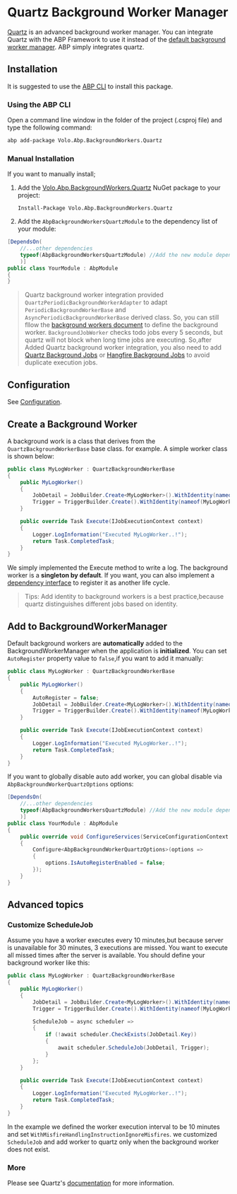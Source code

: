 # Quartz Background Worker Manager

[Quartz](https://www.quartz-scheduler.net/) is an advanced background worker manager. You can integrate Quartz with the ABP Framework to use it instead of the [default background worker manager](Background-Workers.md). ABP simply integrates quartz.

## Installation

It is suggested to use the [ABP CLI](CLI.md) to install this package.

### Using the ABP CLI

Open a command line window in the folder of the project (.csproj file) and type the following command:

````bash
abp add-package Volo.Abp.BackgroundWorkers.Quartz
````

### Manual Installation

If you want to manually install;

1. Add the [Volo.Abp.BackgroundWorkers.Quartz](https://www.nuget.org/packages/Volo.Abp.BackgroundWorkers.Quartz) NuGet package to your project:

   ````
   Install-Package Volo.Abp.BackgroundWorkers.Quartz
   ````

2. Add the `AbpBackgroundWorkersQuartzModule` to the dependency list of your module:

````csharp
[DependsOn(
    //...other dependencies
    typeof(AbpBackgroundWorkersQuartzModule) //Add the new module dependency
    )]
public class YourModule : AbpModule
{
}
````

> Quartz background worker integration provided `QuartzPeriodicBackgroundWorkerAdapter` to adapt `PeriodicBackgroundWorkerBase` and `AsyncPeriodicBackgroundWorkerBase` derived class. So, you can still fllow the [background workers document](Background-Workers.md) to define the background worker.
> `BackgroundJobWorker` checks todo jobs every 5 seconds, but quartz will not block when long time jobs are executing. So,after Added Quartz background worker integration, you also need to add [Quartz Background Jobs](Background-Jobs-Quartz.md) or [Hangfire Background Jobs](Background-Jobs-Hangfire.md) to avoid duplicate execution jobs.

## Configuration

See [Configuration](Background-Jobs-Quartz#Configuration).

## Create a Background Worker

A background work is a class that derives from the `QuartzBackgroundWorkerBase` base class. for example. A simple worker class is shown below:

```` csharp
public class MyLogWorker : QuartzBackgroundWorkerBase
{
    public MyLogWorker()
    {
        JobDetail = JobBuilder.Create<MyLogWorker>().WithIdentity(nameof(MyLogWorker)).Build();
        Trigger = TriggerBuilder.Create().WithIdentity(nameof(MyLogWorker)).StartNow().Build();
    }

    public override Task Execute(IJobExecutionContext context)
    {
        Logger.LogInformation("Executed MyLogWorker..!");
        return Task.CompletedTask;
    }
}
````

We simply implemented the Execute method to write a log. The background worker is a **singleton by default**. If you want, you can also implement a [dependency interface](Dependency-Injection#DependencyInterfaces) to register it as another life cycle.

> Tips: Add identity to background workers is a best practice,because quartz distinguishes different jobs based on identity.

## Add to BackgroundWorkerManager

Default background workers are **automatically** added to the BackgroundWorkerManager when the application is **initialized**. You can set `AutoRegister` property value to `false`,if you want to add it manually:

```` csharp
public class MyLogWorker : QuartzBackgroundWorkerBase
{
    public MyLogWorker()
    {
        AutoRegister = false;
        JobDetail = JobBuilder.Create<MyLogWorker>().WithIdentity(nameof(MyLogWorker)).Build();
        Trigger = TriggerBuilder.Create().WithIdentity(nameof(MyLogWorker)).StartNow().Build();
    }

    public override Task Execute(IJobExecutionContext context)
    {
        Logger.LogInformation("Executed MyLogWorker..!");
        return Task.CompletedTask;
    }
}
````

If you want to globally disable auto add worker, you can global disable via `AbpBackgroundWorkerQuartzOptions` options:

```csharp
[DependsOn(
    //...other dependencies
    typeof(AbpBackgroundWorkersQuartzModule) //Add the new module dependency
    )]
public class YourModule : AbpModule
{
    public override void ConfigureServices(ServiceConfigurationContext context)
    {
        Configure<AbpBackgroundWorkerQuartzOptions>(options =>
        {
            options.IsAutoRegisterEnabled = false;
        });
    }
}
```

## Advanced topics

### Customize ScheduleJob

Assume you have a worker executes every 10 minutes,but because server is unavailable for 30 minutes, 3 executions are missed. You want to execute all missed times after the server is available. You should define your background worker like this:

```csharp
public class MyLogWorker : QuartzBackgroundWorkerBase
{
    public MyLogWorker()
    {
        JobDetail = JobBuilder.Create<MyLogWorker>().WithIdentity(nameof(MyLogWorker)).Build();
        Trigger = TriggerBuilder.Create().WithIdentity(nameof(MyLogWorker)).WithSimpleSchedule(s=>s.WithIntervalInMinutes(1).RepeatForever().WithMisfireHandlingInstructionIgnoreMisfires()).Build();

        ScheduleJob = async scheduler =>
        {
            if (!await scheduler.CheckExists(JobDetail.Key))
            {
                await scheduler.ScheduleJob(JobDetail, Trigger);
            }
        };
    }

    public override Task Execute(IJobExecutionContext context)
    {
        Logger.LogInformation("Executed MyLogWorker..!");
        return Task.CompletedTask;
    }
}
```

In the example we defined the worker execution interval to be 10 minutes and set `WithMisfireHandlingInstructionIgnoreMisfires`. we customized `ScheduleJob` and add worker to quartz only when the background worker does not exist.

### More

Please see Quartz's [documentation](https://www.quartz-scheduler.net/documentation/index.html) for more information.
